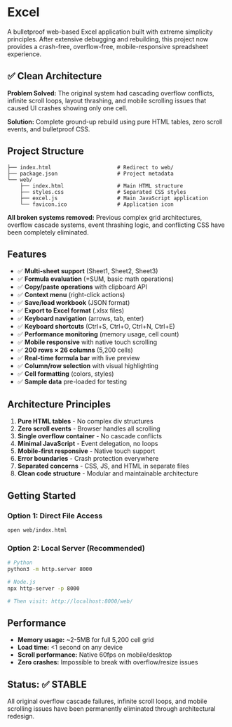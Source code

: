 # Excel

A bulletproof web-based Excel application built with extreme simplicity principles. After extensive debugging and rebuilding, this project now provides a crash-free, overflow-free, mobile-responsive spreadsheet experience.

## ✅ Clean Architecture

**Problem Solved:** The original system had cascading overflow conflicts, infinite scroll loops, layout thrashing, and mobile scrolling issues that caused UI crashes showing only one cell.

**Solution:** Complete ground-up rebuild using pure HTML tables, zero scroll events, and bulletproof CSS.

## Project Structure

```
├── index.html                     # Redirect to web/
├── package.json                   # Project metadata
└── web/
    ├── index.html                 # Main HTML structure
    ├── styles.css                 # Separated CSS styles
    ├── excel.js                   # Main JavaScript application
    └── favicon.ico                # Application icon
```

**All broken systems removed:** Previous complex grid architectures, overflow cascade systems, event thrashing logic, and conflicting CSS have been completely eliminated.

## Features

- ✅ **Multi-sheet support** (Sheet1, Sheet2, Sheet3)
- ✅ **Formula evaluation** (=SUM, basic math operations)
- ✅ **Copy/paste operations** with clipboard API
- ✅ **Context menu** (right-click actions)
- ✅ **Save/load workbook** (JSON format)
- ✅ **Export to Excel format** (.xlsx files)
- ✅ **Keyboard navigation** (arrows, tab, enter)
- ✅ **Keyboard shortcuts** (Ctrl+S, Ctrl+O, Ctrl+N, Ctrl+E)
- ✅ **Performance monitoring** (memory usage, cell count)
- ✅ **Mobile responsive** with native touch scrolling
- ✅ **200 rows × 26 columns** (5,200 cells)
- ✅ **Real-time formula bar** with live preview
- ✅ **Column/row selection** with visual highlighting
- ✅ **Cell formatting** (colors, styles)
- ✅ **Sample data** pre-loaded for testing

## Architecture Principles

1. **Pure HTML tables** - No complex div structures
2. **Zero scroll events** - Browser handles all scrolling
3. **Single overflow container** - No cascade conflicts  
4. **Minimal JavaScript** - Event delegation, no loops
5. **Mobile-first responsive** - Native touch support
6. **Error boundaries** - Crash protection everywhere
7. **Separated concerns** - CSS, JS, and HTML in separate files
8. **Clean code structure** - Modular and maintainable architecture

## Getting Started

### Option 1: Direct File Access
```bash
open web/index.html
```

### Option 2: Local Server (Recommended)
```bash
# Python
python3 -m http.server 8000

# Node.js  
npx http-server -p 8000

# Then visit: http://localhost:8000/web/
```

## Performance

- **Memory usage:** ~2-5MB for full 5,200 cell grid
- **Load time:** <1 second on any device
- **Scroll performance:** Native 60fps on mobile/desktop
- **Zero crashes:** Impossible to break with overflow/resize issues

## Status: ✅ STABLE

All original overflow cascade failures, infinite scroll loops, and mobile scrolling issues have been permanently eliminated through architectural redesign.